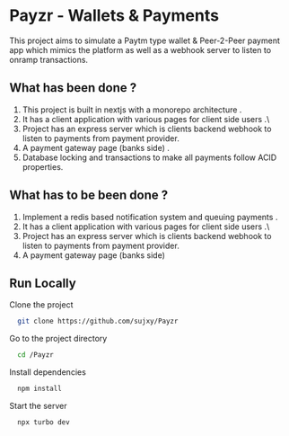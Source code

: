 
# Payzr - Wallets & Payments

This project aims to simulate a Paytm type wallet & Peer-2-Peer payment app which mimics the platform as well as a webhook server to listen to onramp transactions.

## What has been done ?

1. This project is built in nextjs with a monorepo architecture .
2.  It has a client application with various pages for client side users .\
3.  Project has an express server which is clients backend webhook to listen to payments from payment provider.
4. A payment gateway page (banks side) .
5. Database locking and transactions to make all payments follow ACID properties.

## What has to be been done ?

1. Implement a redis based notification system and queuing payments .
2.  It has a client application with various pages for client side users .\
3.  Project has an express server which is clients backend webhook to listen to payments from payment provider.
4. A payment gateway page (banks side)



## Run Locally

Clone the project

```bash
  git clone https://github.com/sujxy/Payzr
```

Go to the project directory

```bash
  cd /Payzr
```

Install dependencies

```bash
  npm install
```

Start the server

```bash
  npx turbo dev
```
